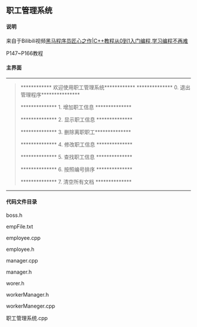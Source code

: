 ## 职工管理系统

#### 说明

来自于Bilibili视频[黑马程序员匠心之作|C++教程从0到1入门编程,学习编程不再难](https://www.bilibili.com/video/BV1et411b73Z?p=166)

P147~P166教程



#### 主界面

************************************************
> \*\*\*\*\*\*\*\*\*\*\*\* 欢迎使用职工管理系统\*\*\*\*\*\*\*\*\*\*\*\*
> \*\*\*\*\*\*\*\*\*\*\*\*\*\* 0. 退出管理程序\*\*\*\*\*\*\*\*\*\*\*\*\*\*\*
>
> \*\*\*\*\*\*\*\*\*\*\*\*\*\* 1. 增加职工信息 \*\*\*\*\*\*\*\*\*\*\*\*\*\*
>
> \*\*\*\*\*\*\*\*\*\*\*\*\*\* 2. 显示职工信息 \*\*\*\*\*\*\*\*\*\*\*\*\*\*
>
> \*\*\*\*\*\*\*\*\*\*\*\*\*\* 3. 删除离职职工\*\*\*\*\*\*\*\*\*\*\*\*\*\*
>
> \*\*\*\*\*\*\*\*\*\*\*\*\*\* 4. 修改职工信息 \*\*\*\*\*\*\*\*\*\*\*\*\*\*
>
> *\*\*\*\*\*\*\*\*\*\*\*\*\* 5. 查找职工信息 \*\*\*\*\*\*\*\*\*\*\*\*\*\*
>
> \*\*\*\*\*\*\*\*\*\*\*\*\*\* 6. 按照编号排序 \*\*\*\*\*\*\*\*\*\*\*\*\*\*
>
> \*\*\*\*\*\*\*\*\*\*\*\*\*\* 7. 清空所有文档 \*\*\*\*\*\*\*\*\*\*\*\*\*\*

************************************************



#### 代码文件目录

boss.h

empFile.txt

employee.cpp

employee.h

manager.cpp

manager.h

worer.h

workerManager.h

workerManeger.cpp

职工管理系统.cpp



